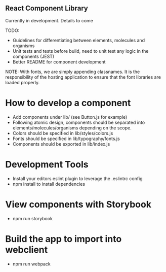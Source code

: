 ## React Component Library

Currently in development. Details to come

TODO:
- Guidelines for differentiating between elements, molecules and organisms
- Unit tests and tests before build, need to unit test any logic in the components (JEST)
- Better README for component development

NOTE:
With fonts, we are simply appending classnames. It is the responsibility of the hosting application
to ensure that the font libraries are loaded properly.

# How to develop a component
- Add components under lib/ (see Button.js for example)
- Following atomic design, components should be separated into elements/molecules/organisms depending on the scope.
- Colors should be specified in lib/styles/colors.js
- Fonts should be specified in lib/typography/fonts.js
- Components should be exported in lib/index.js

# Development Tools
- Install your editors eslint plugin to leverage the .eslintrc config
- npm install to install dependencies

# View components with Storybook
- npm run storybook

# Build the app to import into webclient
- npm run webpack